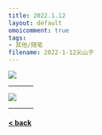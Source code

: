 ```yaml
---
title: 2022.1.12
layout: default
omoicomment: true
tags:
- 其他/随笔
filename: 2022-1-12尖山子
---
```


<img src="https://drive.google.com/thumbnail?id=11HSN8NnkkvT8T2cC50xVQ3m5EFo2CZdK&sz=w400"><br>
<hr style="width:50px;text-align:left;margin-left:0">
<img src="https://drive.google.com/thumbnail?id=117ZtfjEDgzSG0GSqhOQGudsVwFvkmxjQ&sz=w400"><br>
<hr style="width:50px;text-align:left;margin-left:0">

#### [< back](https://wzetto.github.io/wz369.github.io/omoi_main/omoi.html)
